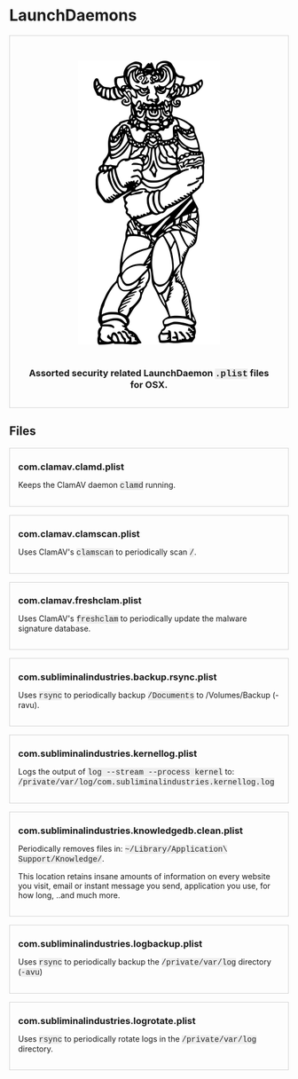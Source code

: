 # LaunchDaemons

<style>
m.code {
	font-family:courier;
	background-color: #eeeeee;
	color: #222222;
}
div.bbox {
	overflow: hidden;
	width: auto;
	border: 1px solid;
	border-color: lightgrey;
	padding: 0 15px 15px 15px;
	margin: 0 0px 15px;
}
h3 {
	margin-bottom: 01px;
}
img.logo {
	width="33%";
	margin: 15px 20px;
}
</style>


<div class="bbox" style="padding: 30px;" align="center">

<img class="logo" src=".github/daemon.png">

<h3>Assorted security related LaunchDaemon <m class="code">.plist</m> files for OSX.</h3>

</div>



## Files


<div class="bbox" align="left">

<h3>com.clamav.clamd.plist</h3>

<p>Keeps the ClamAV daemon <m class="code">clamd</m> running.</p>

</div>


<div class="bbox" align="left">

<h3>com.clamav.clamscan.plist</h3>

<p>Uses ClamAV's <m class="code">clamscan</m> to periodically scan <m class="code">/</m>.</p>

</div>


<div class="bbox" align="left">

<h3>com.clamav.freshclam.plist</h3>

<p>Uses ClamAV's <m class="code">freshclam</m> to periodically update the malware signature database.</p>

</div>


<div class="bbox" align="left">

<h3>com.subliminalindustries.backup.rsync.plist</h3>

<p>Uses <m <m class="code">rsync</m> to periodically backup <m class="code">/Documents</m> to </m>/Volumes/Backup</m> (</m>-ravu</m>).</p>

</div>


<div class="bbox" align="left">

<h3>com.subliminalindustries.kernellog.plist</h3>

<p>Logs the output of <m class="code">log --stream --process kernel</m> to: <m class="code">/private/var/log/com.subliminalindustries.kernellog.log</m></p>

</div>


<div class="bbox" align="left">

<h3>com.subliminalindustries.knowledgedb.clean.plist</h3>

<p>Periodically removes files in: <m class="code">~/Library/Application\ Support/Knowledge/</m>.</p>

<p>This location retains insane amounts of information on every website you visit, email or instant message you send, application you use, for how long, ..and much more.</p>

</div>


<div class="bbox" align="left">

<h3>com.subliminalindustries.logbackup.plist</h3>

<p>Uses <m class="code">rsync</m> to periodically backup the <m class="code">/private/var/log</m> directory (<m class="code">-avu</m>)</p>

</div>


<div class="bbox" align="left">

<h3>com.subliminalindustries.logrotate.plist</h3>

<p>Uses <m class="code">rsync</m> to periodically rotate logs in the <m class="code">/private/var/log</m> directory.</p>

</div>